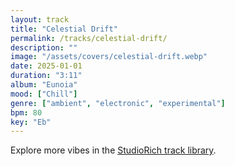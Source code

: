 ```yaml
---
layout: track
title: "Celestial Drift"
permalink: /tracks/celestial-drift/
description: ""
image: "/assets/covers/celestial-drift.webp"
date: 2025-01-01
duration: "3:11"
album: "Eunoia"
mood: ["Chill"]
genre: ["ambient", "electronic", "experimental"]
bpm: 80
key: "Eb"
---
```


Explore more vibes in the [StudioRich track library](/tracks/).
